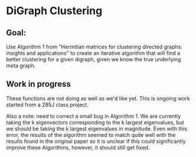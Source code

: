 # DiGraph Clustering

## Goal:
Use Algorithm 1 from "Hermitian matrices for clustering directed graphs: insights and applications" 
to create an iterative algorithm that will find a better clustering for a given digraph, given we know the true underlying meta graph.

## Work in progress
These functions are not doing as well as we'd like yet. This is ongoing work started from a 285J class project.

Also a note: need to correct a small bug in Algorithm 1. We are currently taking the k eigenvectors corresponding to the 
k largest eigenvalues, but we should be taking the k largest eigenvalues in magnitude. 
Even with this error, the results of the algorithm seemed to match quite well with the results found in the original paper
so it is unclear if this could significantly improve these Algorithms, however, it should still get fixed.
